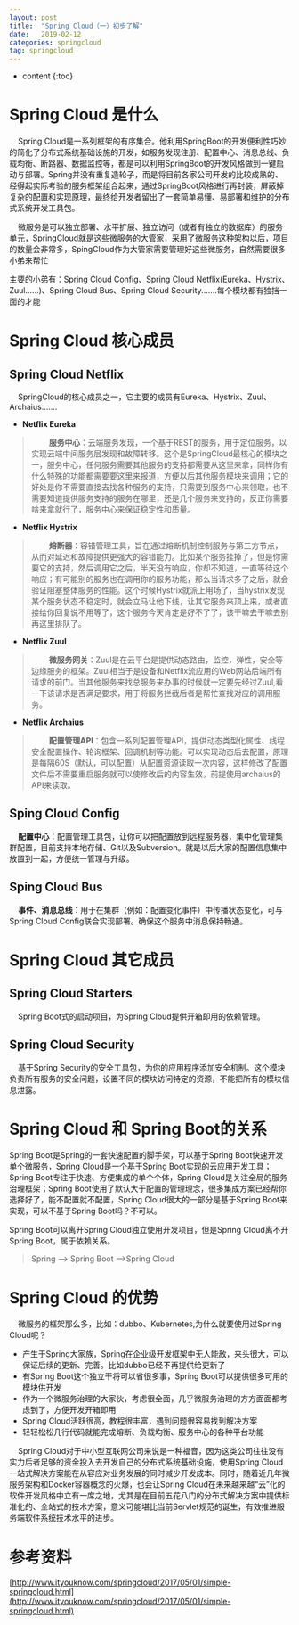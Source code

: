 ```yaml
---
layout: post
title:  "Spring Cloud（一）初步了解"
date:   2019-02-12
categories: springcloud
tag: springcloud
---
```


* content
{:toc}

# Spring Cloud 是什么 #

&nbsp;&nbsp;&nbsp;&nbsp;Spring Cloud是一系列框架的有序集合。他利用SpringBoot的开发便利性巧妙的简化了分布式系统基础设施的开发，如服务发现注册、配置中心、消息总线、负载均衡、断路器、数据监控等，都是可以利用SpringBoot的开发风格做到一键启动与部署。Spring并没有重复造轮子，而是将目前各家公司开发的比较成熟的、经得起实际考验的服务框架组合起来，通过SpringBoot风格进行再封装，屏蔽掉复杂的配置和实现原理，最终给开发者留出了一套简单易懂、易部署和维护的分布式系统开发工具包。

&nbsp;&nbsp;&nbsp;&nbsp;微服务是可以独立部署、水平扩展、独立访问（或者有独立的数据库）的服务单元，SpringCloud就是这些微服务的大管家，采用了微服务这种架构以后，项目的数量会非常多，SpingCloud作为大管家需要管理好这些微服务，自然需要很多小弟来帮忙

主要的小弟有：Spring Cloud Config、Spring Cloud Netflix(Eureka、Hystrix、Zuul......)、Spring Cloud Bus、Spring Cloud Security.......每个模块都有独挡一面的才能

# Spring Cloud 核心成员 #

## Spring Cloud Netflix ##

&nbsp;&nbsp;&nbsp;&nbsp;SpringCloud的核心成员之一，它主要的成员有Eureka、Hystrix、Zuul、Archaius.......

- **Netflix Eureka**

>    &nbsp;&nbsp;&nbsp;&nbsp;&nbsp;&nbsp;&nbsp;&nbsp;**服务中心**：云端服务发现，一个基于REST的服务，用于定位服务，以实现云端中间服务层发现和故障转移。这个是SpringCloud最核心的模块之一，服务中心，任何服务需要其他服务的支持都需要从这里来拿，同样你有什么特殊的功能都需要要这里来报道，方便以后其他服务模块来调用；它的好处是你不需要直接去找各种服务的支持，只需要到服务中心来领取，也不需要知道提供服务支持的服务在哪里，还是几个服务来支持的，反正你需要啥来拿就行了，服务中心来保证稳定性和质量。 

- **Netflix Hystrix**

>    &nbsp;&nbsp;&nbsp;&nbsp;&nbsp;&nbsp;&nbsp;&nbsp;**熔断器**：容错管理工具，旨在通过熔断机制控制服务与第三方节点，从而对延迟和故障提供更强大的容错能力。比如某个服务挂掉了，但是你需要它的支持，然后调用它之后，半天没有响应，你却不知道，一直等待这个响应；有可能别的服务也在调用你的服务功能，那么当请求多了之后，就会验证阻塞整体服务的性能。这个时候Hystrix就派上用场了，当hystrix发现某个服务状态不稳定时，就会立马让他下线，让其它服务来顶上来，或者直接给你回复说不用等了，这个服务今天肯定是好不了了，该干嘛去干嘛去别再这里排队了。

- **Netflix Zuul**

>    &nbsp;&nbsp;&nbsp;&nbsp;&nbsp;&nbsp;&nbsp;&nbsp;**微服务网关**：Zuul是在云平台是提供动态路由，监控，弹性，安全等边缘服务的框架。Zuul相当于是设备和Netflix流应用的Web网站后端所有请求的前门。当其他服务来找总服务来办事的时候就一定要先经过Zuul,看一下该请求是否满足要求，用于将服务拦截后者是帮忙查找对应的调用服务。

- **Netflix Archaius**

>    &nbsp;&nbsp;&nbsp;&nbsp;&nbsp;&nbsp;&nbsp;&nbsp;**配置管理API**：包含一系列配置管理API，提供动态类型化属性、线程安全配置操作、轮询框架、回调机制等功能。可以实现动态后去配置，原理是每隔60S（默认，可以配置）从配置资源读取一次内容，这样修改了配置文件后不需要重启服务就可以使修改后的内容生效，前提使用archaius的API来读取。

## Sping Cloud Config ##

&nbsp;&nbsp;&nbsp;&nbsp;**配置中心**：配置管理工具包，让你可以把配置放到远程服务器，集中化管理集群配置，目前支持本地存储、Git以及Subversion。就是以后大家的配置信息集中放置到一起，方便统一管理与升级。

## Sping Cloud Bus ##

&nbsp;&nbsp;&nbsp;&nbsp;**事件、消息总线**：用于在集群（例如：配置变化事件）中传播状态变化，可与Spring Cloud Config联合实现部署。确保这个服务中消息保持畅通。

# Spring Cloud 其它成员 #

## Spring Cloud Starters ##

&nbsp;&nbsp;&nbsp;&nbsp;Spring Boot式的启动项目，为Spring Cloud提供开箱即用的依赖管理。

## Spring Cloud Security ##

&nbsp;&nbsp;&nbsp;&nbsp;基于Spring Security的安全工具包，为你的应用程序添加安全机制。这个模块负责所有服务的安全问题，设置不同的模块访问特定的资源，不能把所有的模块信息泄露。

# Spring Cloud 和 Spring Boot的关系 #

Spring Boot是Spring的一套快速配置的脚手架，可以基于Spring Boot快速开发单个微服务，Spring Cloud是一个基于Spring Boot实现的云应用开发工具；Spring Boot专注于快速、方便集成的单个个体，Spring Cloud是关注全局的服务治理框架；Spring Boot使用了默认大于配置的管理理念，很多集成方案已经帮你选择好了，能不配置就不配置，Spring Cloud很大的一部分是基于Spring Boot来实现，可以不基于Spring Boot吗？不可以。

Spring Boot可以离开Spring Cloud独立使用开发项目，但是Spring Cloud离不开Spring Boot，属于依赖关系。

>    Spring ——> Spring Boot ——>Spring Cloud

# Spring Cloud 的优势 #

&nbsp;&nbsp;&nbsp;&nbsp;微服务的框架那么多，比如：dubbo、Kubernetes,为什么就要使用过Spring Cloud呢？

- 产生于Spring大家族，Spring在企业级开发框架中无人能敌，来头很大，可以保证后续的更新、完善。比如dubbo已经不再提供给更新了
- 有Spring Boot这个独立干将可以省很多事，Spring Boot可以提供很多可用的模块供开发
- 作为一个微服务治理的大家伙，考虑很全面，几乎微服务治理的方方面面都考虑到了，方便开发开箱即用
- Spring Cloud活跃很高，教程很丰富，遇到问题很容易找到解决方案
- 轻轻松松几行代码就能完成熔断、负载均衡、服务中心的各种平台功能

&nbsp;&nbsp;&nbsp;&nbsp;Spring Cloud对于中小型互联网公司来说是一种福音，因为这类公司往往没有实力后者足够的资金投入去开发自己的分布式系统基础设施，使用Spring Cloud一站式解决方案能在从容应对业务发展的同时减少开发成本。同时，随着近几年微服务架构和Docker容器概念的火爆，也会让Spring Cloud在未来越来越“云”化的软件开发风格中立有一席之地，尤其是在目前五花八门的分布式解决方案中提供标准化的、全站式的技术方案，意义可能堪比当前Servlet规范的诞生，有效推进服务端软件系统技术水平的进步。

# 参考资料 #

[http://www.ityouknow.com/springcloud/2017/05/01/simple-springcloud.html](http://www.ityouknow.com/springcloud/2017/05/01/simple-springcloud.html)


